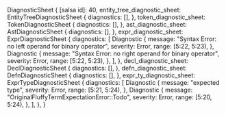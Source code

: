 DiagnosticSheet {
    [salsa id]: 40,
    entity_tree_diagnostic_sheet: EntityTreeDiagnosticSheet {
        diagnostics: [],
    },
    token_diagnostic_sheet: TokenDiagnosticSheet {
        diagnostics: [],
    },
    ast_diagnostic_sheet: AstDiagnosticSheet {
        diagnostics: [],
    },
    expr_diagnostic_sheet: ExprDiagnosticSheet {
        diagnostics: [
            Diagnostic {
                message: "Syntax Error: no left operand for binary operator",
                severity: Error,
                range: [5:22, 5:23),
            },
            Diagnostic {
                message: "Syntax Error: no right operand for binary operator",
                severity: Error,
                range: [5:22, 5:23),
            },
        ],
    },
    decl_diagnostic_sheet: DeclDiagnosticSheet {
        diagnostics: [],
    },
    defn_diagnostic_sheet: DefnDiagnosticSheet {
        diagnostics: [],
    },
    expr_ty_diagnostic_sheet: ExprTypeDiagnosticSheet {
        diagnostics: [
            Diagnostic {
                message: "expected type",
                severity: Error,
                range: [5:21, 5:24),
            },
            Diagnostic {
                message: "OriginalFluffyTermExpectationError::Todo",
                severity: Error,
                range: [5:20, 5:24),
            },
        ],
    },
}